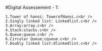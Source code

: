 #Digital Assessement - 1:

    1.Tower of hanoi: TowerofHanoi.c<br />
    2.Singly linked list: Linkedlist.c<br />
    3.Array:array.c<br />
    4.Stack:stacks.c<br />
    5.Queue:queue.c<br />
    6.Circular Queue:cqueue.c<br />
    7.Doubly linked list:dlinkedlist.c<br />
